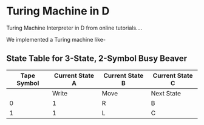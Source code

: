 # Turing Machine in D 
Turing Machine Interpreter in D from online tutorials....

We implemented a Turing machine like-
## State Table for 3-State, 2-Symbol Busy Beaver

| Tape Symbol | Current State A           | Current State B           | Current State C           |
|-------------|---------------------------|---------------------------|---------------------------|
|             | Write | Move | Next State | Write | Move | Next State | Write | Move | Next State |
| 0           |   1   |  R   |     B      |   1   |  L   |     A      |   1   |  L   |     B      |
| 1           |   1   |  L   |     C      |   1   |  R   |     B      |   1   |  R   |    HALT    |
